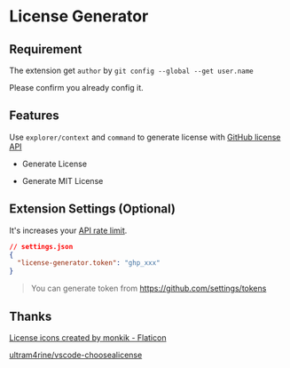 # License Generator

## Requirement

The extension get `author` by `git config --global --get user.name`

Please confirm you already config it.

## Features

Use `explorer/context` and `command` to generate license with [GitHub license API](https://docs.github.com/en/rest/licenses)

- Generate License

- Generate MIT License

## Extension Settings (Optional)

It's increases your [API rate limit](https://docs.github.com/en/rest/overview/resources-in-the-rest-api#rate-limiting).

```json
// settings.json
{
  "license-generator.token": "ghp_xxx"
}
```

> You can generate token from https://github.com/settings/tokens

## Thanks

<a href="https://www.flaticon.com/free-icons/license" title="license icons">License icons created by monkik - Flaticon</a>

[ultram4rine/vscode-choosealicense](https://github.com/ultram4rine/vscode-choosealicense)
